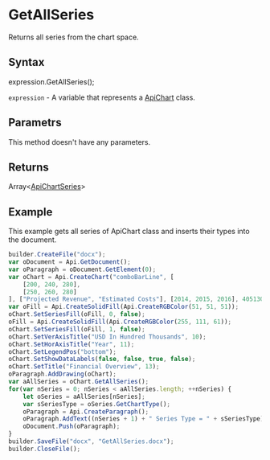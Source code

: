 # GetAllSeries

Returns all series from the chart space.

## Syntax

expression.GetAllSeries();

`expression` - A variable that represents a [ApiChart](../ApiChart.md) class.

## Parametrs

This method doesn't have any parameters.

## Returns

Array<[ApiChartSeries](../../ApiChartSeries/ApiChartSeries.md)>

## Example

This example gets all series of ApiChart class and inserts their types into the document.

```javascript
builder.CreateFile("docx");
var oDocument = Api.GetDocument();
var oParagraph = oDocument.GetElement(0);
var oChart = Api.CreateChart("comboBarLine", [
	[200, 240, 280],
	[250, 260, 280]
], ["Projected Revenue", "Estimated Costs"], [2014, 2015, 2016], 4051300, 2347595, 24);
var oFill = Api.CreateSolidFill(Api.CreateRGBColor(51, 51, 51));
oChart.SetSeriesFill(oFill, 0, false);
oFill = Api.CreateSolidFill(Api.CreateRGBColor(255, 111, 61));
oChart.SetSeriesFill(oFill, 1, false);
oChart.SetVerAxisTitle("USD In Hundred Thousands", 10);
oChart.SetHorAxisTitle("Year", 11);
oChart.SetLegendPos("bottom");
oChart.SetShowDataLabels(false, false, true, false);
oChart.SetTitle("Financial Overview", 13);
oParagraph.AddDrawing(oChart);
var aAllSeries = oChart.GetAllSeries();
for(var nSeries = 0; nSeries < aAllSeries.length; ++nSeries) {
	let oSeries = aAllSeries[nSeries];
	var sSeriesType = oSeries.GetChartType();
	oParagraph = Api.CreateParagraph();
	oParagraph.AddText((nSeries + 1) + " Series Type = " + sSeriesType);
	oDocument.Push(oParagraph);
}
builder.SaveFile("docx", "GetAllSeries.docx");
builder.CloseFile();
```